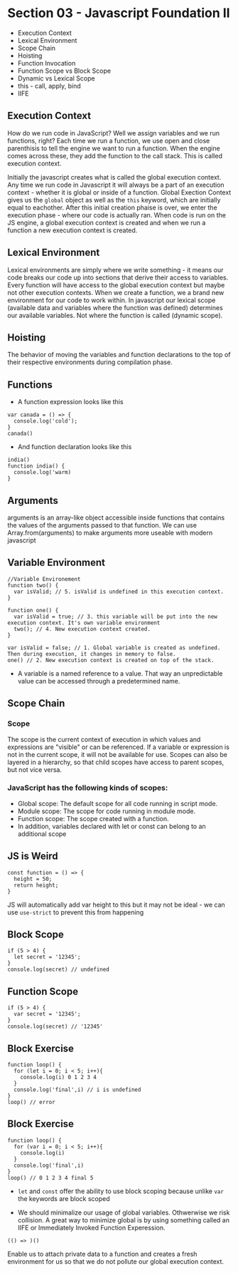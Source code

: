 # Section 03 - Javascript Foundation II

* Execution Context
* Lexical Environment
* Scope Chain
* Hoisting
* Function Invocation
* Function Scope vs Block Scope
* Dynamic vs Lexical Scope
* this - call, apply, bind
* IIFE

## Execution Context

How do we run code in JavaScript?
Well we assign variables and we run functions, right?
Each time we run a function, we use open and close parenthisis to tell the engine we want to run a function.
When the engine comes across these, they add the function to the call stack. This is called execution context.

Initially the javascript creates what is called the global execution context. Any time we run code in Javascript it will always be a part of an execution context - whether it is global or inside of a function.
Global Exection Context gives us the `global` object as well as the `this` keyword, which are initially equal to eachother.
After this initial creation phaise is over, we enter the execution phase - where our code is actually ran.
When code is run on the JS engine, a global execution context is created and when we run a function a new execution context is created.

## Lexical Environment

Lexical environments are simply where we write something - it means our code breaks our code up into sections that derive their access to variables. Every function will have access to the global execution context but maybe not other execution contexts. When we create a function, we a brand new environment for our code to work within. In javascript our lexical scope (available data and variables where the function was defined) determines our available variables. Not where the function is called (dynamic scope).

## Hoisting

The behavior of moving the variables and function declarations to the top of their respective environments during compilation phase.

## Functions

* A function expression looks like this

```
var canada = () => {
  console.log('cold');
}
canada()
```

* And function declaration looks like this

```
india()
function india() {
  console.log('warm)
}
```

## Arguments

arguments is an array-like object accessible inside functions that contains the values of the arguments passed to that function.
We can use Array.from(arguments) to make arguments more useable with modern javascript

## Variable Environment

```
//Variable Environement
function two() {
  var isValid; // 5. isValid is undefined in this execution context.
}

function one() {
  var isValid = true; // 3. this variable will be put into the new execution context. It's own variable environment
  two(); // 4. New execution context created.
}

var isValid = false; // 1. Global variable is created as undefined. Then during execution, it changes in memory to false.
one() // 2. New execution context is created on top of the stack.

```

* A variable is a named reference to a value. That way an unpredictable value can be accessed through a predetermined name.

## Scope Chain

### Scope

The scope is the current context of execution in which values and expressions are "visible" or can be referenced. If a variable or expression is not in the current scope, it will not be available for use. Scopes can also be layered in a hierarchy, so that child scopes have access to parent scopes, but not vice versa.

### JavaScript has the following kinds of scopes:

* Global scope: The default scope for all code running in script mode.
* Module scope: The scope for code running in module mode.
* Function scope: The scope created with a function.
* In addition, variables declared with let or const can belong to an additional scope

## JS is Weird

```
const function = () => {
  height = 50;
  return height;
}
```

JS will automatically add var height to this but it may not be ideal - we can use `use-strict` to prevent this from happening

## Block Scope

```
if (5 > 4) {
  let secret = '12345';
}
console.log(secret) // undefined
```

## Function Scope

```
if (5 > 4) {
  var secret = '12345';
}
console.log(secret) // '12345'
```

## Block Exercise

```
function loop() {
  for (let i = 0; i < 5; i++){
    console.log(i) 0 1 2 3 4
  }
  console.log('final',i) // i is undefined
}
loop() // error
```

## Block Exercise

```
function loop() {
  for (var i = 0; i < 5; i++){
    console.log(i)
  }
  console.log('final',i)
}
loop() // 0 1 2 3 4 final 5
```

* `let` and `const` offer the ability to use block scoping because unlike `var` the keywords are block scoped

* We should minimalize our usage of global variables. Othwerwise we risk collision. A great way to minimize global is by using something called an IIFE or Immediately Invoked Function Experession.

```
(() => )()
```

Enable us to attach private data to a function and creates a fresh environment for us so that we do not pollute our global execution context.

